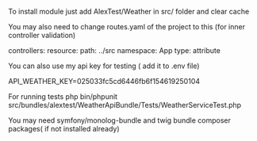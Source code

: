 To install module just add AlexTest/Weather in src/ folder and clear cache

You may also need to change routes.yaml of the project to this (for inner controller validation)

controllers:
    resource:
        path: ../src
        namespace: App
    type: attribute

You can also use my api key for testing ( add it to .env file)

API_WEATHER_KEY=025033fc5cd6446fb6f154619250104

For running tests 
php bin/phpunit src/bundles/alextest/WeatherApiBundle/Tests/WeatherServiceTest.php

You may need symfony/monolog-bundle and twig bundle composer packages( if not installed already)